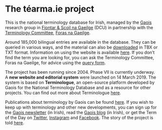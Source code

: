 # The téarma.ie project

This is the national terminology database for Irish, managed by the [Gaois](https://www.gaois.ie/) research group in [Fiontar & Scoil na Gaeilge](https://www.dcu.ie/fiontarscoilnagaeilge) (DCU) in partnership with the [Terminology Committee](https://www.forasnagaeilge.ie/fuinn/focloireacht/), [Foras na Gaeilge](https://www.gaeilge.ie/).

Around 185,000 bilingual entries are available in the database. They can be queried in various ways, and the material can also be [downloaded](/ioslodail/) in TBX or TXT format. Information on using the website is available [here](/cabhair/conas-usaid.en). If you don’t find the term you are looking for, you can ask the Terminology Committee, Foras na Gaeilge, for advice using the [query form](/ceist/).

The project has been running since 2004. Phase VII is currently underway. A **new website and editorial system** were launched on 14 March 2019. The system is based on **Terminologue**, an open-source platform developed by Gaois for the National Terminology Database and as a resource for other projects. You can find out more about Terminologue [here](http://www.terminologue.org/).

Publications about terminology by Gaois can be found [here](https://www.gaois.ie/en/about/publications/). If you wish to keep up with terminology and other new developments, you can sign up for the [Gaois newsletter](https://www.gaois.ie/email/en/) (in Irish), read the [Gaois blog](https://www.gaois.ie/blg/ga/) (in Irish), or get the Term of the Day on [Twitter](https://twitter.com/tearma_ie), [Instagram](https://www.instagram.com/tearma_ie/) and [Facebook](https://www.facebook.com/tearma.ie/). The story of the project is told [here](https://www.tearma.ie/eolas/stair.en).
